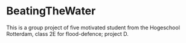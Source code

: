 # BeatingTheWater

This is a group project of five motivated student from the Hogeschool Rotterdam, class 2E for flood-defence; project D.
